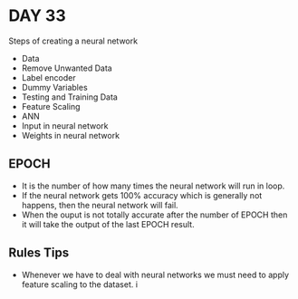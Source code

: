 # DAY 33
Steps of creating a neural network
*   Data
*   Remove Unwanted Data
*   Label encoder
*   Dummy Variables
*   Testing and Training Data
*   Feature Scaling
*   ANN
*   Input in neural network
*   Weights in neural network
## EPOCH
*   It is the number of how many times the neural network will run in loop.
*   If the neural network gets 100% accuracy which is generally not happens, then the neural network will fail.
*   When the ouput is not totally accurate after the number of EPOCH then it will take the output of the last EPOCH result.
## Rules Tips
*   Whenever we have to deal with neural networks we must need to apply feature scaling to the dataset.
i